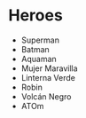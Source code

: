 # Heroes

* Superman
* Batman
* Aquaman
* Mujer Maravilla
* Linterna Verde
* Robin
* Volcán Negro
* ATOm
